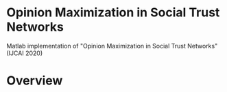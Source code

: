 # Opinion Maximization in Social Trust Networks
Matlab implementation of "Opinion Maximization in Social Trust Networks" (IJCAI 2020)

# Overview
